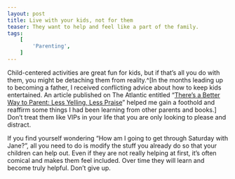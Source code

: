 ```yaml
---
layout: post
title: Live with your kids, not for them
teaser: They want to help and feel like a part of the family.
tags:
    [
        'Parenting',
    ]
---
```


Child-centered activities are great fun for kids, but if that’s all you do with them, you might be detaching them from reality.^[In the months leading up to becoming a father, I received conflicting advice about how to keep kids entertained. An article published on The Atlantic entitled “[There’s a Better Way to Parent: Less Yelling, Less Praise](https://www.theatlantic.com/family/archive/2021/03/hunt-gather-parent-timeless-advice-for-modern-parents/618172/)” helped me gain a foothold and reaffirm some things I had been learning from other parents and books.] Don’t treat them like VIPs in your life that you are only looking to please and distract.

If you find yourself wondering “How am I going to get through Saturday with Jane?”, all you need to do is modify the stuff you already do so that your children can help out. Even if they are not really helping at first, it’s often comical and makes them feel included. Over time they will learn and become truly helpful. Don’t give up.

